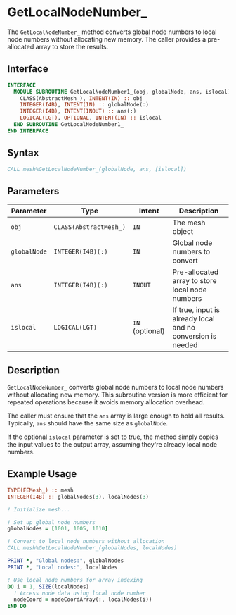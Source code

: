 # GetLocalNodeNumber_

The `GetLocalNodeNumber_` method converts global node numbers to local node numbers without allocating new memory. The caller provides a pre-allocated array to store the results.

## Interface

```fortran
INTERFACE
  MODULE SUBROUTINE GetLocalNodeNumber1_(obj, globalNode, ans, islocal)
    CLASS(AbstractMesh_), INTENT(IN) :: obj
    INTEGER(I4B), INTENT(IN) :: globalNode(:)
    INTEGER(I4B), INTENT(INOUT) :: ans(:)
    LOGICAL(LGT), OPTIONAL, INTENT(IN) :: islocal
  END SUBROUTINE GetLocalNodeNumber1_
END INTERFACE
```

## Syntax

```fortran
CALL mesh%GetLocalNodeNumber_(globalNode, ans, [islocal])
```

## Parameters

| Parameter    | Type                   | Intent          | Description                                                 |
| ------------ | ---------------------- | --------------- | ----------------------------------------------------------- |
| `obj`        | `CLASS(AbstractMesh_)` | `IN`            | The mesh object                                             |
| `globalNode` | `INTEGER(I4B)(:)`      | `IN`            | Global node numbers to convert                              |
| `ans`        | `INTEGER(I4B)(:)`      | `INOUT`         | Pre-allocated array to store local node numbers             |
| `islocal`    | `LOGICAL(LGT)`         | `IN` (optional) | If true, input is already local and no conversion is needed |

## Description

`GetLocalNodeNumber_` converts global node numbers to local node numbers without allocating new memory. This subroutine version is more efficient for repeated operations because it avoids memory allocation overhead.

The caller must ensure that the `ans` array is large enough to hold all results. Typically, `ans` should have the same size as `globalNode`.

If the optional `islocal` parameter is set to true, the method simply copies the input values to the output array, assuming they're already local node numbers.

## Example Usage

```fortran
TYPE(FEMesh_) :: mesh
INTEGER(I4B) :: globalNodes(3), localNodes(3)

! Initialize mesh...

! Set up global node numbers
globalNodes = [1001, 1005, 1010]

! Convert to local node numbers without allocation
CALL mesh%GetLocalNodeNumber_(globalNodes, localNodes)

PRINT *, "Global nodes:", globalNodes
PRINT *, "Local nodes:", localNodes

! Use local node numbers for array indexing
DO i = 1, SIZE(localNodes)
  ! Access node data using local node number
  nodeCoord = nodeCoordArray(:, localNodes(i))
END DO
```
